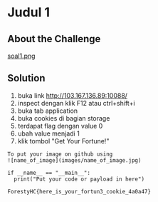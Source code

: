 # Judul 1


## About the Challenge


[soal1.png](images/soal1.png)

## Solution
1. buka link http://103.167.136.89:10088/
2. inspect dengan klik F12 atau ctrl+shift+i
3. buka tab application
4. buka cookies di bagian storage
5. terdapat flag dengan value 0
6. ubah value menjadi 1
7. klik tombol "Get Your Fortune!"

```shell
To put your image on github using
![name_of_image](images/name_of_image.jpg)
```

```shell
if __name__ == "__main__":
  print("Put your code or payload in here")
```

```
ForestyHC{here_is_your_fortun3_cookie_4a0a47}
```
